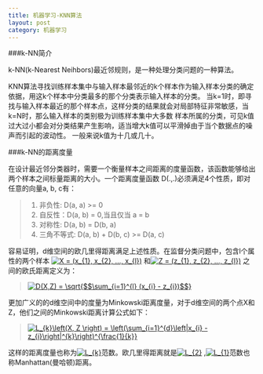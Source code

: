 ```yaml
---
title: 机器学习-KNN算法
layout: post
category: 机器学习
---
```


###k-NN简介

k-NN(k-Nearest Neihbors)最近邻规则，是一种处理分类问题的一种算法。

KNN算法寻找训练样本集中与输入样本最邻近的k个样本作为输入样本分类的确定依据，用这k个样本中分类最多的那个分类表示输入样本的分类。
当k=1时，即寻找与输入样本最近的那个样本点，这样分类的结果就会对局部特征非常敏感，当k=N时，那么输入样本的类别极为训练样本集中大多数
样本所属的分类，可见k值过大过小都会对分类结果产生影响，适当增大k值可以平滑掉由于当个数据点的噪声而引起的波动性。
一般来说k值为十几或几十。

###k-NN的距离度量

在设计最近邻分类器时，需要一个衡量样本之间距离的度量函数，该函数能够给出两个样本之间标量距离的大小。一个距离度量函数
D(.,.)必须满足4个性质，即对任意的向量a, b, c有：

> 1. 非负性: D(a, a) >= 0
> 2. 自反性：D(a, b) = 0,当且仅当 a = b
> 3. 对称性: D(a, b) = D(b, a)
> 4. 三角不等式: D(a, b) + D(b, c) >= D(a, c)

容易证明，d维空间的欧几里得距离满足上述性质。在监督分类问题中，包含l个属性的两个样本
<a href="http://www.codecogs.com/eqnedit.php?latex=X&space;=&space;(x_{1},&space;x_{2},&space;...,&space;x_{l})" target="_blank"><img src="http://latex.codecogs.com/gif.latex?X&space;=&space;(x_{1},&space;x_{2},&space;...,&space;x_{l})" title="X = (x_{1}, x_{2}, ..., x_{l})" /></a>
和<a href="http://www.codecogs.com/eqnedit.php?latex=Z&space;=&space;(z_{1},&space;z_{2},&space;...,&space;z_{l})" target="_blank"><img src="http://latex.codecogs.com/gif.latex?Z&space;=&space;(z_{1},&space;z_{2},&space;...,&space;z_{l})" title="Z = (z_{1}, z_{2}, ..., z_{l})" /></a>
之间的欧氏距离定义为：

> <a href="http://www.codecogs.com/eqnedit.php?latex=D(X,Z)&space;=&space;\sqrt{$$\sum_{i=1}^{l}&space;(x_{i}&space;-&space;z_{i})$$}" target="_blank"><img src="http://latex.codecogs.com/gif.latex?D(X,Z)&space;=&space;\sqrt{$$\sum_{i=1}^{l}&space;(x_{i}&space;-&space;z_{i})$$}" title="D(X,Z) = \sqrt{$$\sum_{i=1}^{l} (x_{i} - z_{i})$$}" /></a>

更加广义的的d维空间中的度量为Minkowski距离度量，对于d维空间的两个点X和Z，他们之间的Minkowski距离计算公式如下：

> <a href="http://www.codecogs.com/eqnedit.php?latex=L_{k}\left(X,&space;Z&space;\right)&space;=&space;\left(\sum_{i=1}^{d}\left|x_{i}&space;-&space;z_{i}\right|^{k}\right)^{\frac{1}{k}}" target="_blank"><img src="http://latex.codecogs.com/gif.latex?L_{k}\left(X,&space;Z&space;\right)&space;=&space;\left(\sum_{i=1}^{d}\left|x_{i}&space;-&space;z_{i}\right|^{k}\right)^{\frac{1}{k}}" title="L_{k}\left(X, Z \right) = \left(\sum_{i=1}^{d}\left|x_{i} - z_{i}\right|^{k}\right)^{\frac{1}{k}}" /></a> 

这样的距离度量也称为<a href="http://www.codecogs.com/eqnedit.php?latex=L_{k}" target="_blank"><img src="http://latex.codecogs.com/gif.latex?L_{k}" title="L_{k}" /></a>范数。欧几里得距离就是<a href="http://www.codecogs.com/eqnedit.php?latex=L_{2}" target="_blank"><img src="http://latex.codecogs.com/gif.latex?L_{2}" title="L_{2}" /></a>
,<a href="http://www.codecogs.com/eqnedit.php?latex=L_{1}" target="_blank"><img src="http://latex.codecogs.com/gif.latex?L_{1}" title="L_{1}" /></a>范数也称Manhattan(曼哈顿)距离。
